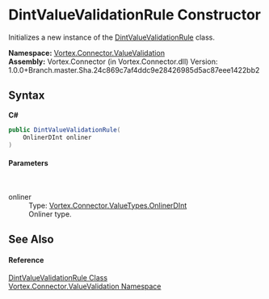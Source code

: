 # DintValueValidationRule Constructor 
 

Initializes a new instance of the <a href="T_Vortex_Connector_ValueValidation_DintValueValidationRule.md">DintValueValidationRule</a> class.

**Namespace:**&nbsp;<a href="N_Vortex_Connector_ValueValidation.md">Vortex.Connector.ValueValidation</a><br />**Assembly:**&nbsp;Vortex.Connector (in Vortex.Connector.dll) Version: 1.0.0+Branch.master.Sha.24c869c7af4ddc9e28426985d5ac87eee1422bb2

## Syntax

**C#**<br />
``` C#
public DintValueValidationRule(
	OnlinerDInt onliner
)
```


#### Parameters
&nbsp;<dl><dt>onliner</dt><dd>Type: <a href="T_Vortex_Connector_ValueTypes_OnlinerDInt.md">Vortex.Connector.ValueTypes.OnlinerDInt</a><br />Onliner type.</dd></dl>

## See Also


#### Reference
<a href="T_Vortex_Connector_ValueValidation_DintValueValidationRule.md">DintValueValidationRule Class</a><br /><a href="N_Vortex_Connector_ValueValidation.md">Vortex.Connector.ValueValidation Namespace</a><br />